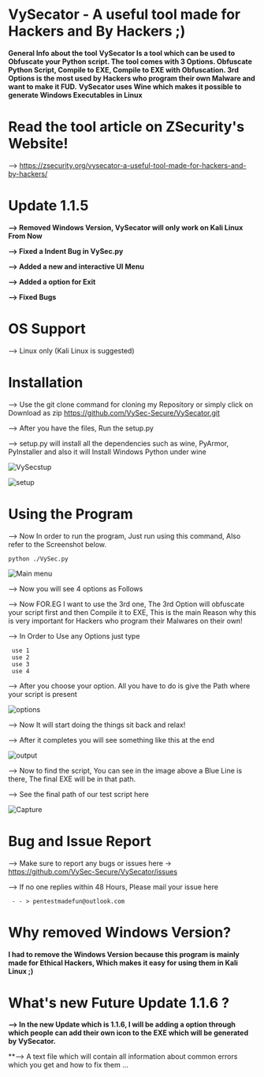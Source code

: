 # VySecator - A useful tool made for Hackers and By Hackers ;)
**General Info about the tool**
**VySecator Is a tool which can be used to Obfuscate your Python script. The tool comes with 3 Options. Obfuscate Python Script, Compile to EXE, Compile to EXE with Obfuscation.
3rd Options is the most used by Hackers who program their own Malware and want to make it FUD.**
**VySecator uses Wine which makes it possible to generate Windows Executables in Linux**


# Read the tool article on ZSecurity's Website!

--> https://zsecurity.org/vysecator-a-useful-tool-made-for-hackers-and-by-hackers/


# Update 1.1.5

**--> Removed Windows Version, VySecator will only work on Kali Linux From Now**

**--> Fixed a Indent Bug in VySec.py**

**--> Added a new and interactive UI Menu**

**--> Added a option for Exit**

**--> Fixed Bugs**

# OS Support

--> Linux only (Kali Linux is suggested)

 
# Installation
 --> Use the git clone command for cloning my Repository or simply click on Download as zip
     https://github.com/VySec-Secure/VySecator.git
 
--> After you have the files, Run the setup.py

--> setup.py will install all the dependencies such as wine, PyArmor, PyInstaller and also it will Install Windows Python under wine

![VySecstup](https://user-images.githubusercontent.com/67494275/88782304-0c0cce00-d1ab-11ea-9015-0bfa077022dc.PNG)

![setup](https://user-images.githubusercontent.com/67494275/88782577-6148df80-d1ab-11ea-9627-d008c1aa2f0e.PNG)


# Using the Program
 --> Now In order to run the program, Just run using this command, Also refer to the Screenshot below.
 
 `python ./VySec.py`
 
![Main menu](https://user-images.githubusercontent.com/67494275/88782664-77ef3680-d1ab-11ea-894e-8db597bcdb4d.PNG)

 --> Now you will see 4 options as Follows
 
 --> Now FOR.EG I want to use the 3rd one, The 3rd Option will obfuscate your script first and then Compile it to EXE,
     This is the main Reason why this is very important for Hackers who program their Malwares on their own!
     
 --> In Order to Use any Options just type
 
     use 1
     use 2
     use 3
     use 4
     
 --> After you choose your option. All you have to do is give the Path where your script is present
 
![options](https://user-images.githubusercontent.com/67494275/88782819-a79e3e80-d1ab-11ea-8e1a-1b2c518b753f.PNG)


 --> Now It will start doing the things sit back and relax!
 
 --> After it completes you will see something like this at the end
 
![output](https://user-images.githubusercontent.com/67494275/88783625-a4f01900-d1ac-11ea-845b-daed3b024380.png)
 
--> Now to find the script, You can see in the image above a Blue Line is there, The final EXE will be in that path.

--> See the final path of our test script here

![Capture](https://user-images.githubusercontent.com/67494275/88783271-30b57580-d1ac-11ea-8e50-137a77c39853.PNG)


# Bug and Issue Report
 --> Make sure to report any bugs or issues here -> https://github.com/VySec-Secure/VySecator/issues
 
 --> If no one replies within 48 Hours, Please mail your issue here 

     - - > pentestmadefun@outlook.com
 

# Why removed Windows Version?

**I had to remove the Windows Version because this program is mainly made for Ethical Hackers, 
Which makes it easy for using them in Kali Linux ;)**
      
# What's new Future Update 1.1.6 ?

**--> In the new Update which is 1.1.6, I will be adding a option through which people can 
      add their own icon to the EXE which will be generated by VySecator.**
      
**--> A text file which will contain all information about common errors which you get and how to fix them ...
      
